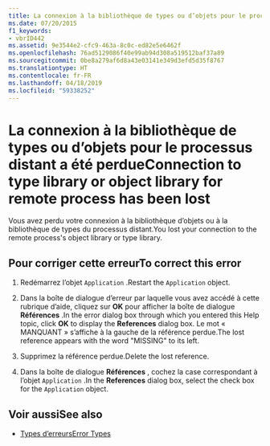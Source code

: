 ```yaml
---
title: La connexion à la bibliothèque de types ou d’objets pour le processus distant a été perdue
ms.date: 07/20/2015
f1_keywords:
- vbrID442
ms.assetid: 9e3544e2-cfc9-463a-8c0c-ed82e5e6462f
ms.openlocfilehash: 76ad5129086f40e99ab94d308a519512baf37a89
ms.sourcegitcommit: 0be8a279af6d8a43e03141e349d3efd5d35f8767
ms.translationtype: HT
ms.contentlocale: fr-FR
ms.lasthandoff: 04/18/2019
ms.locfileid: "59338252"
---
```

# <a name="connection-to-type-library-or-object-library-for-remote-process-has-been-lost"></a><span data-ttu-id="229fb-102">La connexion à la bibliothèque de types ou d’objets pour le processus distant a été perdue</span><span class="sxs-lookup"><span data-stu-id="229fb-102">Connection to type library or object library for remote process has been lost</span></span>
<span data-ttu-id="229fb-103">Vous avez perdu votre connexion à la bibliothèque d’objets ou à la bibliothèque de types du processus distant.</span><span class="sxs-lookup"><span data-stu-id="229fb-103">You lost your connection to the remote process's object library or type library.</span></span>  
  
## <a name="to-correct-this-error"></a><span data-ttu-id="229fb-104">Pour corriger cette erreur</span><span class="sxs-lookup"><span data-stu-id="229fb-104">To correct this error</span></span>  
  
1. <span data-ttu-id="229fb-105">Redémarrez l’objet `Application` .</span><span class="sxs-lookup"><span data-stu-id="229fb-105">Restart the `Application` object.</span></span>  
  
2. <span data-ttu-id="229fb-106">Dans la boîte de dialogue d’erreur par laquelle vous avez accédé à cette rubrique d’aide, cliquez sur **OK** pour afficher la boîte de dialogue **Références** .</span><span class="sxs-lookup"><span data-stu-id="229fb-106">In the error dialog box through which you entered this Help topic, click **OK** to display the **References** dialog box.</span></span> <span data-ttu-id="229fb-107">Le mot « MANQUANT » s’affiche à la gauche de la référence perdue.</span><span class="sxs-lookup"><span data-stu-id="229fb-107">The lost reference appears with the word "MISSING" to its left.</span></span>  
  
3. <span data-ttu-id="229fb-108">Supprimez la référence perdue.</span><span class="sxs-lookup"><span data-stu-id="229fb-108">Delete the lost reference.</span></span>  
  
4. <span data-ttu-id="229fb-109">Dans la boîte de dialogue **Références** , cochez la case correspondant à l’objet `Application` .</span><span class="sxs-lookup"><span data-stu-id="229fb-109">In the **References** dialog box, select the check box for the `Application` object.</span></span>  
  
## <a name="see-also"></a><span data-ttu-id="229fb-110">Voir aussi</span><span class="sxs-lookup"><span data-stu-id="229fb-110">See also</span></span>

- [<span data-ttu-id="229fb-111">Types d’erreurs</span><span class="sxs-lookup"><span data-stu-id="229fb-111">Error Types</span></span>](../../visual-basic/programming-guide/language-features/error-types.md)
